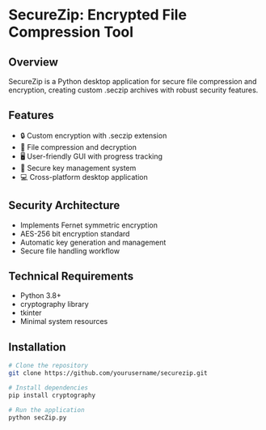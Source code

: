 # SecureZip: Encrypted File Compression Tool

## Overview
SecureZip is a Python desktop application for secure file compression and encryption, creating custom .seczip archives with robust security features.

## Features
- 🔒 Custom encryption with .seczip extension
- 📁 File compression and decryption
- 🖥️ User-friendly GUI with progress tracking
- 🔑 Secure key management system
- 💻 Cross-platform desktop application

## Security Architecture
- Implements Fernet symmetric encryption
- AES-256 bit encryption standard
- Automatic key generation and management
- Secure file handling workflow

## Technical Requirements
- Python 3.8+
- cryptography library
- tkinter
- Minimal system resources

## Installation
```bash
# Clone the repository
git clone https://github.com/yourusername/securezip.git

# Install dependencies
pip install cryptography

# Run the application
python secZip.py
